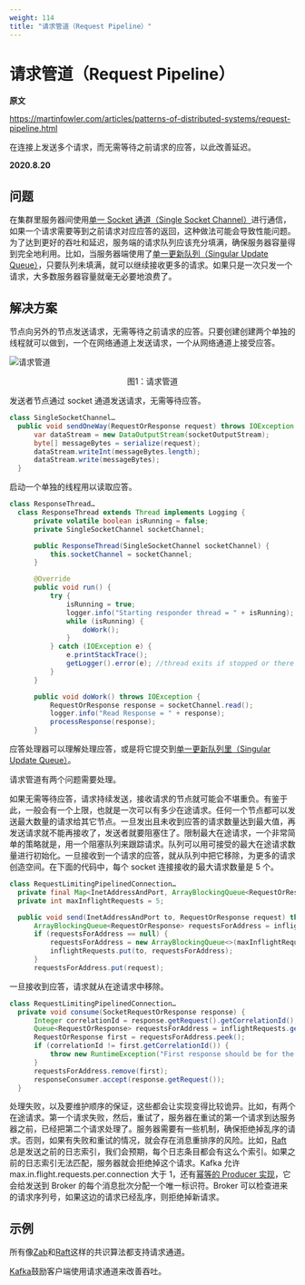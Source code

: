 ```yaml
---
weight: 114
title: "请求管道（Request Pipeline）"
---
```


# 请求管道（Request Pipeline）

**原文**

https://martinfowler.com/articles/patterns-of-distributed-systems/request-pipeline.html

在连接上发送多个请求，而无需等待之前请求的应答，以此改善延迟。

**2020.8.20**

## 问题

在集群里服务器间使用[单一 Socket 通道（Single Socket Channel）](single-socket-channel.md)进行通信，如果一个请求需要等到之前请求对应应答的返回，这种做法可能会导致性能问题。为了达到更好的吞吐和延迟，服务端的请求队列应该充分填满，确保服务器容量得到完全地利用。比如，当服务器端使用了[单一更新队列（Singular Update Queue）](singular-update-queue.md)，只要队列未填满，就可以继续接收更多的请求。如果只是一次只发一个请求，大多数服务器容量就毫无必要地浪费了。

## 解决方案

节点向另外的节点发送请求，无需等待之前请求的应答。只要创建创建两个单独的线程就可以做到，一个在网络通道上发送请求，一个从网络通道上接受应答。

![请求管道](/image/single-socket-channel.png)

<center>图1：请求管道</center>

发送者节点通过 socket 通道发送请求，无需等待应答。

```java
class SingleSocketChannel…
  public void sendOneWay(RequestOrResponse request) throws IOException {
      var dataStream = new DataOutputStream(socketOutputStream);
      byte[] messageBytes = serialize(request);
      dataStream.writeInt(messageBytes.length);
      dataStream.write(messageBytes);
  }
```

启动一个单独的线程用以读取应答。

```java
class ResponseThread…
  class ResponseThread extends Thread implements Logging {
      private volatile boolean isRunning = false;
      private SingleSocketChannel socketChannel;

      public ResponseThread(SingleSocketChannel socketChannel) {
          this.socketChannel = socketChannel;
      }

      @Override
      public void run() {
          try {
              isRunning = true;
              logger.info("Starting responder thread = " + isRunning);
              while (isRunning) {
                  doWork();
              }
          } catch (IOException e) {
              e.printStackTrace();
              getLogger().error(e); //thread exits if stopped or there is IO error
          }
      }

      public void doWork() throws IOException {
          RequestOrResponse response = socketChannel.read();
          logger.info("Read Response = " + response);
          processResponse(response);
      }
```

应答处理器可以理解处理应答，或是将它提交到[单一更新队列里（Singular Update Queue）](https://martinfowler.com/articles/patterns-of-distributed-systems/singular-update-queue.html)。

请求管道有两个问题需要处理。

如果无需等待应答，请求持续发送，接收请求的节点就可能会不堪重负。有鉴于此，一般会有一个上限，也就是一次可以有多少在途请求。任何一个节点都可以发送最大数量的请求给其它节点。一旦发出且未收到应答的请求数量达到最大值，再发送请求就不能再接收了，发送者就要阻塞住了。限制最大在途请求，一个非常简单的策略就是，用一个阻塞队列来跟踪请求。队列可以用可接受的最大在途请求数量进行初始化。一旦接收到一个请求的应答，就从队列中把它移除，为更多的请求创造空间。在下面的代码中，每个 socket 连接接收的最大请求数量是 5 个。

```java
class RequestLimitingPipelinedConnection…
  private final Map<InetAddressAndPort, ArrayBlockingQueue<RequestOrResponse>> inflightRequests = new ConcurrentHashMap<>();
  private int maxInflightRequests = 5;

  public void send(InetAddressAndPort to, RequestOrResponse request) throws InterruptedException {
      ArrayBlockingQueue<RequestOrResponse> requestsForAddress = inflightRequests.get(to);
      if (requestsForAddress == null) {
          requestsForAddress = new ArrayBlockingQueue<>(maxInflightRequests);
          inflightRequests.put(to, requestsForAddress);
      }
      requestsForAddress.put(request);
```

一旦接收到应答，请求就从在途请求中移除。

```java
class RequestLimitingPipelinedConnection…
  private void consume(SocketRequestOrResponse response) {
      Integer correlationId = response.getRequest().getCorrelationId();
      Queue<RequestOrResponse> requestsForAddress = inflightRequests.get(response.getAddress());
      RequestOrResponse first = requestsForAddress.peek();
      if (correlationId != first.getCorrelationId()) {
          throw new RuntimeException("First response should be for the first request");
      }
      requestsForAddress.remove(first);
      responseConsumer.accept(response.getRequest());
  }
```

处理失败，以及要维护顺序的保证，这些都会让实现变得比较诡异。比如，有两个在途请求。第一个请求失败，然后，重试了，服务器在重试的第一个请求到达服务器之前，已经把第二个请求处理了。服务器需要有一些机制，确保拒绝掉乱序的请求。否则，如果有失败和重试的情况，就会存在消息重排序的风险。比如，[Raft](https://raft.github.io/) 总是发送之前的日志索引，我们会预期，每个日志条目都会有这么个索引。如果之前的日志索引无法匹配，服务器就会拒绝掉这个请求。Kafka 允许 max.in.flight.requests.per.connection 大于 1，还有[幂等的 Producer 实现](https://cwiki.apache.org/confluence/display/KAFKA/Idempotent+Producer)，它会给发送到 Broker 的每个消息批次分配一个唯一标识符。Broker 可以检查进来的请求序列号，如果这边的请求已经乱序，则拒绝掉新请求。

## 示例

所有像[Zab](https://zookeeper.apache.org/doc/r3.4.13/zookeeperInternals.html#sc_atomicBroadcast)和[Raft](https://raft.github.io/)这样的共识算法都支持请求通道。

[Kafka](https://kafka.apache.org/protocol)鼓励客户端使用请求通道来改善吞吐。
